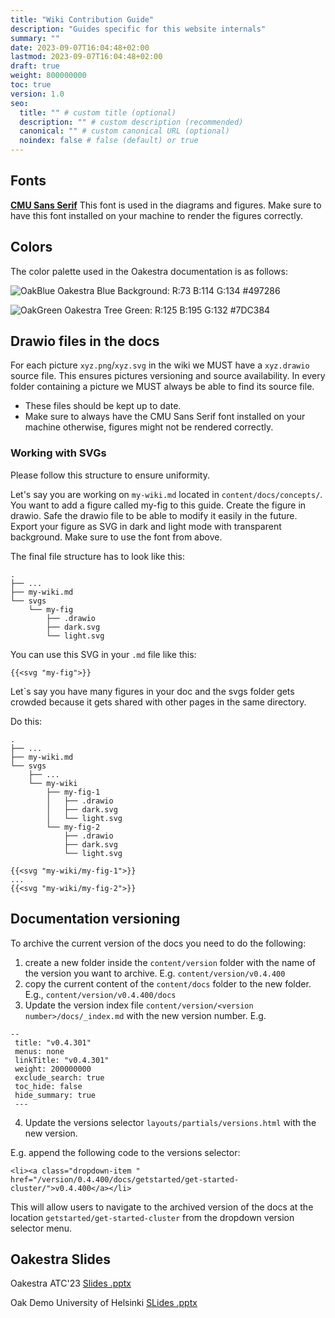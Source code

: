 ```yaml
---
title: "Wiki Contribution Guide"
description: "Guides specific for this website internals"
summary: ""
date: 2023-09-07T16:04:48+02:00
lastmod: 2023-09-07T16:04:48+02:00
draft: true
weight: 800000000
toc: true
version: 1.0
seo:
  title: "" # custom title (optional)
  description: "" # custom description (recommended)
  canonical: "" # custom canonical URL (optional)
  noindex: false # false (default) or true
---
```


## Fonts

[**CMU Sans Serif**](https://online-fonts.com/fonts/cmu-sans-serif) This font is used in the diagrams and figures. Make sure to have this font installed on your machine to render the figures correctly.

## Colors

The color palette used in the Oakestra documentation is as follows:

![OakBlue](wiki-contribution-guide/oak-blue.png) Oakestra Blue Background: R:73 B:114 G:134 #497286

![OakGreen](wiki-contribution-guide/oak-green.png) Oakestra Tree Green: R:125 B:195 G:132 #7DC384

## Drawio files in the docs
For each picture `xyz.png`/`xyz.svg` in the wiki we MUST have a `xyz.drawio` source file. This ensures pictures versioning and source availability. In every folder containing a picture we MUST always be able to find its source file.

- These files should be kept up to date. 
- Make sure to always have the CMU Sans Serif font installed on your machine otherwise, figures might not be rendered correctly. 

### Working with SVGs
Please follow this structure to ensure uniformity.

Let's say you are working on `my-wiki.md` located in `content/docs/concepts/`.
You want to add a figure called my-fig to this guide.
Create the figure in drawio.
Safe the drawio file to be able to modify it easily in the future.
Export your figure as SVG in dark and light mode with transparent background.
Make sure to use the font from above.

The final file structure has to look like this:
```
.
├── ...
├── my-wiki.md
└── svgs
    └── my-fig
        ├── .drawio
        ├── dark.svg
        └── light.svg
```

You can use this SVG in your `.md` file like this:
```
{{<svg "my-fig">}}
```

Let`s say you have many figures in your doc and the svgs folder gets crowded because it gets shared with other pages in the same directory.

Do this:
```
.
├── ...
├── my-wiki.md
└── svgs
    ├── ...
    └── my-wiki
        ├── my-fig-1
        │   ├── .drawio
        │   ├── dark.svg
        │   └── light.svg
        └── my-fig-2
            ├── .drawio
            ├── dark.svg
            └── light.svg
```
```
{{<svg "my-wiki/my-fig-1">}}
...
{{<svg "my-wiki/my-fig-2">}}
```

## Documentation versioning 

To archive the current version of the docs you need to do the following:

1. create a new folder inside the `content/version` folder with the name of the version you want to archive. E.g. `content/version/v0.4.400`
2. copy the current content of the `content/docs` folder to the new folder. E.g., `content/version/v0.4.400/docs`
3. Update the version index file `content/version/<version number>/docs/_index.md` with the new version number. E.g.

```
--
 title: "v0.4.301"
 menus: none
 linkTitle: "v0.4.301"
 weight: 200000000
 exclude_search: true
 toc_hide: false
 hide_summary: true
 ---
```

4. Update the versions selector `layouts/partials/versions.html` with the new version.

E.g. append the following code to the versions selector:
```
<li><a class="dropdown-item " href="/version/0.4.400/docs/getstarted/get-started-cluster/">v0.4.400</a></li>
```

This will allow users to navigate to the archived version of the docs at the location `getstarted/get-started-cluster` from the dropdown version selector menu.

## Oakestra Slides

Oakestra ATC'23 [Slides .pptx](https://docs.google.com/presentation/d/11MNDbxePS_4tSubPijuYlX0jpt6h-V4f/edit?usp=sharing&ouid=104865919160633335116&rtpof=true&sd=true)

Oak Demo University of Helsinki [SLides .pptx](https://docs.google.com/presentation/d/1SookEbwNI1giqW-C-6_L4cZS0opJmq3L/edit?usp=sharing&ouid=104865919160633335116&rtpof=true&sd=true)
